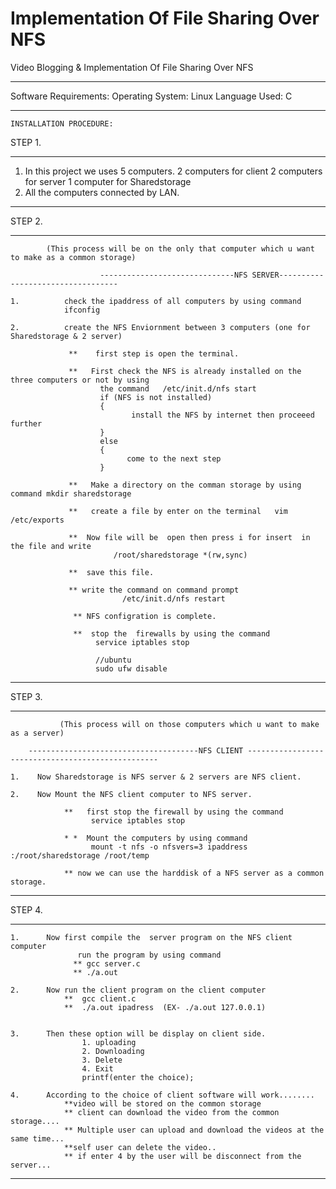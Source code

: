 #  Implementation Of File Sharing Over NFS
Video Blogging & Implementation Of File Sharing Over NFS

*********************************************************************
Software Requirements:
Operating System: Linux
Language Used: C  
**********************************************************************

	INSTALLATION PROCEDURE:

STEP 1.
***********************************************************
  1.    In this project we uses 5 computers.
                 2 computers for client
                 2 computers for server
                 1 computer for Sharedstorage
  2.    All the computers connected by LAN.

************************************************************

STEP 2.
************************************************************
            (This process will be on the only that computer which u want to make as a common storage)
                                          
                        ------------------------------NFS SERVER----------------------------------

    1.          check the ipaddress of all computers by using command
                ifconfig

    2.          create the NFS Enviornment between 3 computers (one for Sharedstorage & 2 server)
                  
                 **    first step is open the terminal.

                 **   First check the NFS is already installed on the  three computers or not by using
                        the command   /etc/init.d/nfs start
                        if (NFS is not installed)
                        {
                               install the NFS by internet then proceeed further
                        }
                        else
                        {
                              come to the next step
                        }  

                 **   Make a directory on the comman storage by using command mkdir sharedstorage
                 
                 **   create a file by enter on the terminal   vim  /etc/exports
                     
                 **  Now file will be  open then press i for insert  in the file and write
                           /root/sharedstorage *(rw,sync)
             
                 **  save this file.
    
                 ** write the command on command prompt
                             /etc/init.d/nfs restart
                  
                  ** NFS configration is complete.

                  **  stop the  firewalls by using the command
                       service iptables stop

                       //ubuntu
                       sudo ufw disable
************************************************************************

STEP 3.
************************************************************************
               (This process will on those computers which u want to make as a server)

        --------------------------------------NFS CLIENT --------------------------------------------------

    1.    Now Sharedstorage is NFS server & 2 servers are NFS client.

    2.    Now Mount the NFS client computer to NFS server.

                **   first stop the firewall by using the command
                      service iptables stop

                * *  Mount the computers by using command
                      mount -t nfs -o nfsvers=3 ipaddress :/root/sharedstorage /root/temp
                  
                ** now we can use the harddisk of a NFS server as a common storage.

*******************************************************************************

STEP 4.
******************************************************************************
    1.      Now first compile the  server program on the NFS client computer                   
                   run the program by using command 
                  ** gcc server.c
                  ** ./a.out

    2.      Now run the client program on the client computer 
                **  gcc client.c
                **  ./a.out ipadress  (EX- ./a.out 127.0.0.1)


    3.      Then these option will be display on client side.
                    1. uploading
                    2. Downloading
                    3. Delete
                    4. Exit
                    printf(enter the choice);

    4.      According to the choice of client software will work........
                **video will be stored on the common storage
                ** client can download the video from the common storage....
                ** Multiple user can upload and download the videos at the same time...
                **self user can delete the video..
                ** if enter 4 by the user will be disconnect from the server...
*******************************************************************************
